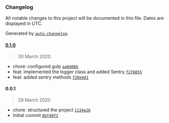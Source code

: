 ### Changelog

All notable changes to this project will be documented in this file. Dates are displayed in UTC.

Generated by [`auto-changelog`](https://github.com/CookPete/auto-changelog).

#### [0.1.0](https://github.com/jonathas/log2sentry/compare/0.0.1...0.1.0)

> 30 March 2020

- chore: configured gulp [`aa0406b`](https://github.com/jonathas/log2sentry/commit/aa0406bc88e308a9c74a6a78c34844327b1191d1)
- feat: implemented the logger class and added Sentry [`f276855`](https://github.com/jonathas/log2sentry/commit/f2768554eb814bbd511a34d533f7a8e1d16d6027)
- feat: added sentry methods [`f20e9d1`](https://github.com/jonathas/log2sentry/commit/f20e9d162b6c769afb34269bff8564697ed7b4a9)

#### 0.0.1

> 29 March 2020

- chore: structured the project [`1134e2b`](https://github.com/jonathas/log2sentry/commit/1134e2b985555a686a5d7480c5ca5c04460dde3a)
- Initial commit [`8bf49f2`](https://github.com/jonathas/log2sentry/commit/8bf49f25621ed192e47ac25b6612983ccf099fc0)
